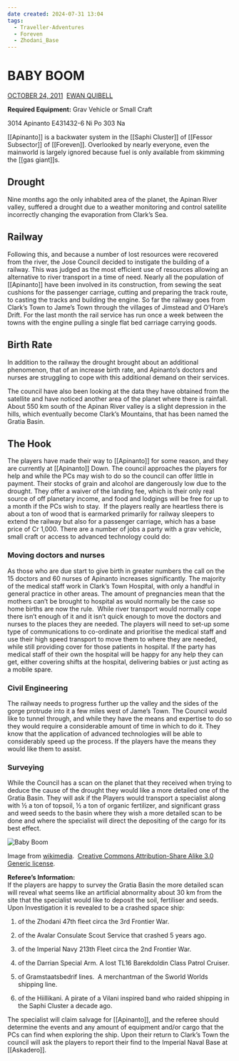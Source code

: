 ```yaml
---
date created: 2024-07-31 13:04
tags:
  - Traveller-Adventures
  - Foreven
  - Zhodani_Base
---
```


# BABY BOOM

[OCTOBER 24, 2011](https://zhodani.space/2011/10/24/baby-boom/) 
[EWAN QUIBELL](https://zhodani.space/author/ewan-quibell/)

**Required Equipment:** Grav Vehicle or Small Craft

3014 Apinanto E431432-6 Ni Po 303 Na

[[Apinanto]] is a backwater system in the [[Saphi Cluster]] of [[Fessor Subsector]] of [[Foreven]]. Overlooked by nearly everyone, even the mainworld is largely ignored because fuel is only available from skimming the [[gas giant]]s.

## Drought

Nine months ago the only inhabited area of the planet, the Apinan River valley, suffered a drought due to a weather monitoring and control satellite incorrectly changing the evaporation from Clark’s Sea.

## Railway

Following this, and because a number of lost resources were recovered from the river, the Jose Council decided to instigate the building of a railway. This was judged as the most efficient use of resources allowing an alternative to river transport in a time of need. Nearly all the population of [[Apinanto]] have been involved in its construction, from sewing the seat cushions for the passenger carriage, cutting and preparing the track route, to casting the tracks and building the engine. So far the railway goes from Clark’s Town to Jame’s Town through the villages of Jimstead and O’Hare’s Drift. For the last month the rail service has run once a week between the towns with the engine pulling a single flat bed carriage carrying goods.

## Birth Rate

In addition to the railway the drought brought about an additional phenomenon, that of an increase birth rate, and Apinanto’s doctors and nurses are struggling to cope with this additional demand on their services.

The council have also been looking at the data they have obtained from the satellite and have noticed another area of the planet where there is rainfall. About 550 km south of the Apinan River valley is a slight depression in the hills, which eventually become Clark’s Mountains, that has been named the Gratia Basin.

## The Hook

The players have made their way to [[Apinanto]] for some reason, and they are currently at [[Apinanto]] Down. The council approaches the players for help and while the PCs may wish to do so the council can offer little in payment. Their stocks of grain and alcohol are dangerously low due to the drought. They offer a waiver of the landing fee, which is their only real source of off planetary income, and food and lodgings will be free for up to a month if the PCs wish to stay.  If the players really are heartless there is about a ton of wood that is earmarked primarily for railway sleepers to extend the railway but also for a passenger carriage, which has a base price of Cr 1,000. There are a number of jobs a party with a grav vehicle, small craft or access to advanced technology could do:

### Moving doctors and nurses

As those who are due start to give birth in greater numbers the call on the 15 doctors and 60 nurses of Apinanto increases significantly. The majority of the medical staff work in Clark’s Town Hospital, with only a handful in general practice in other areas. The amount of pregnancies mean that the mothers can’t be brought to hospital as would normally be the case so home births are now the rule.  While river transport would normally cope there isn’t enough of it and it isn’t quick enough to move the doctors and nurses to the places they are needed. The players will need to set-up some type of communications to co-ordinate and prioritise the medical staff and use their high speed transport to move them to where they are needed, while still providing cover for those patients in hospital. If the party has medical staff of their own the hospital will be happy for any help they can get, either covering shifts at the hospital, delivering babies or just acting as a mobile spare.

### Civil Engineering

The railway needs to progress further up the valley and the sides of the gorge protrude into it a few miles west of Jame’s Town. The Council would like to tunnel through, and while they have the means and expertise to do so they would require a considerable amount of time in which to do it. They know that the application of advanced technologies will be able to considerably speed up the process. If the players have the means they would like them to assist.

### Surveying

While the Council has a scan on the planet that they received when trying to deduce the cause of the drought they would like a more detailed one of the Gratia Basin. They will ask if the Players would transport a specialist along with ½ a ton of topsoil, ½ a ton of organic fertilizer, and significant grass and weed seeds to the basin where they wish a more detailed scan to be done and where the specialist will direct the depositing of the cargo for its best effect.

![Baby Boom](https://zhodani.space/wp-content/uploads/2011/10/bundesarchiv_bild_102-09683_berlin_krankenhaus_fur_sauglingspflege_400.jpg)

Image from [wikimedia](http://commons.wikimedia.org/wiki/File:Bundesarchiv_Bild_102-09683,_Berlin,_Krankenhaus_f%C3%BCr_S%C3%A4uglingspflege.jpg).  [Creative Commons Attribution-Share Alike 3.0 Generic license](http://creativecommons.org/licenses/by-sa/3.0/de/deed.en).

**Referee’s Information:**\
If the players are happy to survey the Gratia Basin the more detailed scan will reveal what seems like an artificial abnormality about 30 km from the site that the specialist would like to deposit the soil, fertiliser and seeds. Upon Investigation it is revealed to be a crashed space ship:

1. of the Zhodani 47th fleet circa the 3rd Frontier War.

2. of the Avalar Consulate Scout Service that crashed 5 years ago.

3. of the Imperial Navy 213th Fleet circa the 2nd Frontier War.

4. of the Darrian Special Arm. A lost TL16 Barekdoldin Class Patrol Cruiser.

5. of Gramstaatsbedrif lines.  A merchantman of the Sworld Worlds shipping line.

6. of the Hiillikani. A pirate of a Vilani inspired band who raided shipping in the Saphi Cluster a decade ago.

The specialist will claim salvage for [[Apinanto]], and the referee should determine the events and any amount of equipment and/or cargo that the PCs can find when exploring the ship. Upon their return to Clark’s Town the council will ask the players to report their find to the Imperial Naval Base at [[Askadero]].
